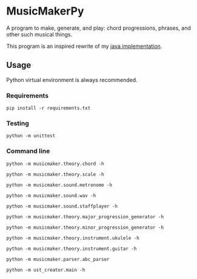 # MusicMakerPy

A program to make, generate, and play: chord progressions, phrases, and other such musical things.

This program is an inspired rewrite of my [java implementation](https://github.com/keelimeguy/MusicMaker).

## Usage
Python virtual environment is always recommended.

### Requirements
`pip install -r requirements.txt`

### Testing
`python -m unittest`

### Command line
`python -m musicmaker.theory.chord -h`

`python -m musicmaker.theory.scale -h`

`python -m musicmaker.sound.metronome -h`

`python -m musicmaker.sound.wav -h`

`python -m musicmaker.sound.staffplayer -h`

`python -m musicmaker.theory.major_progression_generator -h`

`python -m musicmaker.theory.minor_progression_generator -h`

`python -m musicmaker.theory.instrument.ukulele -h`

`python -m musicmaker.theory.instrument.guitar -h`

`python -m musicmaker.parser.abc_parser`

`python -m ust_creator.main -h`
